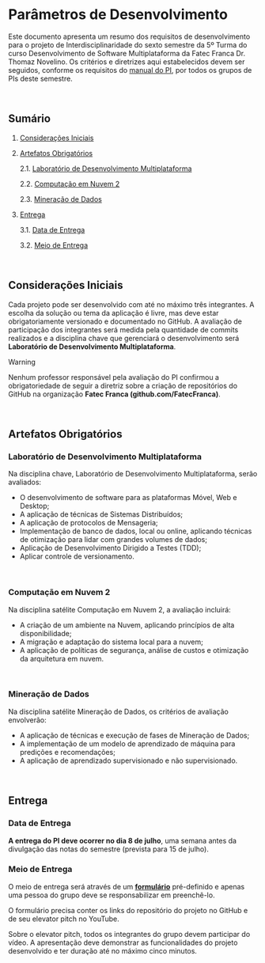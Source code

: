 # Parâmetros de Desenvolvimento

Este documento apresenta um resumo dos requisitos de desenvolvimento para o projeto de Interdisciplinaridade do sexto semestre da 5º Turma do curso Desenvolvimento de Software Multiplataforma da Fatec Franca Dr. Thomaz Novelino. Os critérios e diretrizes aqui estabelecidos devem ser seguidos, conforme os requisitos do [manual do PI](./FATEC_DSM_MANUAL_VERSAO_2_DE_2023_DO_PROJETO_INTERDICIPLINAR.pdf), por todos os grupos de PIs deste semestre.

<br/>

## Sumário

1. [Considerações Iniciais](#considerações-iniciais)

2. [Artefatos Obrigatórios](#artefatos-obrigatórios)

    2.1. [Laboratório de Desenvolvimento Multiplataforma](#laboratório-de-desenvolvimento-multiplataforma)

    2.2. [Computação em Nuvem 2](#computação-em-nuvem-2)

    2.3. [Mineração de Dados](#mineração-de-dados)

3. [Entrega](#entrega)

    3.1. [Data de Entrega](#data-de-entrega)

    3.2. [Meio de Entrega](#meio-de-entrega)

<br/>

## Considerações Iniciais

Cada projeto pode ser desenvolvido com até no máximo três integrantes. A escolha da solução ou tema da aplicação é livre, mas deve estar obrigatoriamente versionado e documentado no GitHub. A avaliação de participação dos integrantes será medida pela quantidade de commits realizados e a disciplina chave que gerenciará o desenvolvimento será **Laboratório de Desenvolvimento Multiplataforma**.

> [!WARNING]
> Nenhum professor responsável pela avaliação do PI confirmou a obrigatoriedade de seguir a diretriz sobre a criação de repositórios do GitHub na organização **Fatec Franca (github.com/FatecFranca)**.

<br/>

## Artefatos Obrigatórios

### Laboratório de Desenvolvimento Multiplataforma

Na disciplina chave, Laboratório de Desenvolvimento Multiplataforma, serão avaliados:

- O desenvolvimento de software para as plataformas Móvel, Web e Desktop;
- A aplicação de técnicas de Sistemas Distribuídos;
- A aplicação de protocolos de Mensageria;
- Implementação de banco de dados, local ou online, aplicando técnicas de otimização para lidar com grandes volumes de dados;
- Aplicação de Desenvolvimento Dirigido a Testes (TDD);
- Aplicar controle de versionamento.

<br/>

### Computação em Nuvem 2

Na disciplina satélite Computação em Nuvem 2, a avaliação incluirá:

- A criação de um ambiente na Nuvem, aplicando princípios de alta disponibilidade;
- A migração e adaptação do sistema local para a nuvem;
- A aplicação de políticas de segurança, análise de custos e otimização da arquitetura em nuvem.

<br/>

### Mineração de Dados

Na disciplina satélite Mineração de Dados, os critérios de avaliação envolverão:

- A aplicação de técnicas e execução de fases de Mineração de Dados;
- A implementação de um modelo de aprendizado de máquina para predições e recomendações;
- A aplicação de aprendizado supervisionado e não supervisionado.

<br/>

## Entrega

### Data de Entrega

**A entrega do PI deve ocorrer no dia 8 de julho**, uma semana antes da divulgação das notas do semestre (prevista para 15 de julho).

### Meio de Entrega

O meio de entrega será através de um **[formulário](https://forms.office.com/r/nknRMxzwzN)** pré-definido e apenas uma pessoa do grupo deve se responsabilizar em preenchê-lo.

O formulário precisa conter os links do repositório do projeto no GitHub e de seu elevator pitch no YouTube.

Sobre o elevator pitch, todos os integrantes do grupo devem participar do vídeo. A apresentação deve demonstrar as funcionalidades do projeto desenvolvido e ter duração até no máximo cinco minutos.
